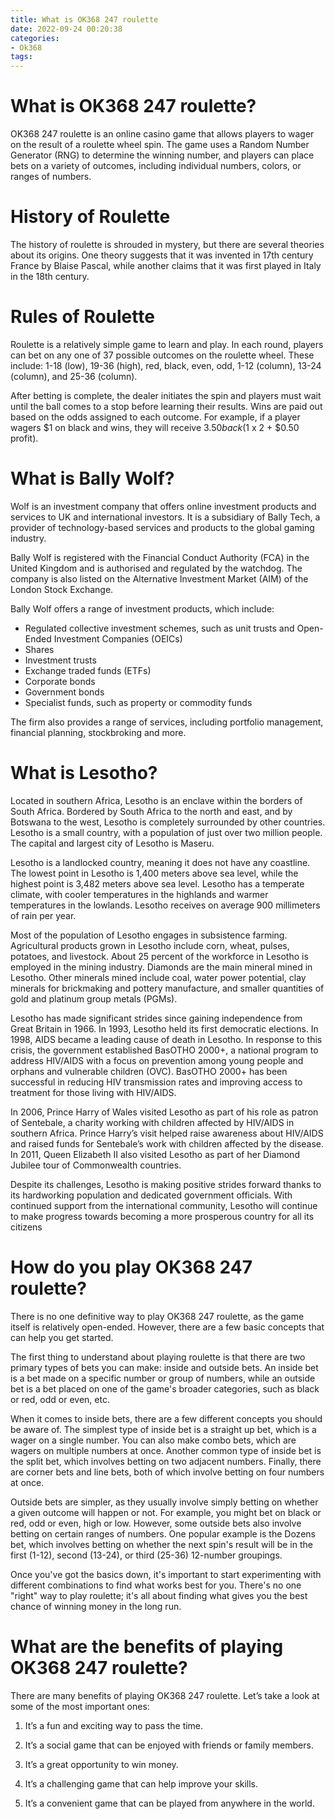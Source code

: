 ```yaml
---
title: What is OK368 247 roulette
date: 2022-09-24 00:20:38
categories:
- Ok368
tags:
---
```



#  What is OK368 247 roulette?

OK368 247 roulette is an online casino game that allows players to wager on the result of a roulette wheel spin. The game uses a Random Number Generator (RNG) to determine the winning number, and players can place bets on a variety of outcomes, including individual numbers, colors, or ranges of numbers.

# History of Roulette

The history of roulette is shrouded in mystery, but there are several theories about its origins. One theory suggests that it was invented in 17th century France by Blaise Pascal, while another claims that it was first played in Italy in the 18th century.

# Rules of Roulette

Roulette is a relatively simple game to learn and play. In each round, players can bet on any one of 37 possible outcomes on the roulette wheel. These include: 1-18 (low), 19-36 (high), red, black, even, odd, 1-12 (column), 13-24 (column), and 25-36 (column).

After betting is complete, the dealer initiates the spin and players must wait until the ball comes to a stop before learning their results. Wins are paid out based on the odds assigned to each outcome. For example, if a player wagers $1 on black and wins, they will receive $3.50 back ($1 x 2 + $0.50 profit).

#  What is Bally Wolf?

Wolf is an investment company that offers online investment products and services to UK and international investors. It is a subsidiary of Bally Tech, a provider of technology-based services and products to the global gaming industry.

Bally Wolf is registered with the Financial Conduct Authority (FCA) in the United Kingdom and is authorised and regulated by the watchdog. The company is also listed on the Alternative Investment Market (AIM) of the London Stock Exchange.

Bally Wolf offers a range of investment products, which include: 

* Regulated collective investment schemes, such as unit trusts and Open-Ended Investment Companies (OEICs) 
* Shares 
* Investment trusts 
* Exchange traded funds (ETFs) 
* Corporate bonds 
* Government bonds 
* Specialist funds, such as property or commodity funds 


The firm also provides a range of services, including portfolio management, financial planning, stockbroking and more.

#  What is Lesotho?

Located in southern Africa, Lesotho is an enclave within the borders of South Africa. Bordered by South Africa to the north and east, and by Botswana to the west, Lesotho is completely surrounded by other countries. Lesotho is a small country, with a population of just over two million people. The capital and largest city of Lesotho is Maseru.

Lesotho is a landlocked country, meaning it does not have any coastline. The lowest point in Lesotho is 1,400 meters above sea level, while the highest point is 3,482 meters above sea level. Lesotho has a temperate climate, with cooler temperatures in the highlands and warmer temperatures in the lowlands. Lesotho receives on average 900 millimeters of rain per year.

Most of the population of Lesotho engages in subsistence farming. Agricultural products grown in Lesotho include corn, wheat, pulses, potatoes, and livestock. About 25 percent of the workforce in Lesotho is employed in the mining industry. Diamonds are the main mineral mined in Lesotho. Other minerals mined include coal, water power potential, clay minerals for brickmaking and pottery manufacture, and smaller quantities of gold and platinum group metals (PGMs).

Lesotho has made significant strides since gaining independence from Great Britain in 1966. In 1993, Lesotho held its first democratic elections. In 1998, AIDS became a leading cause of death in Lesotho. In response to this crisis, the government established BasOTHO 2000+, a national program to address HIV/AIDS with a focus on prevention among young people and orphans and vulnerable children (OVC). BasOTHO 2000+ has been successful in reducing HIV transmission rates and improving access to treatment for those living with HIV/AIDS.

In 2006, Prince Harry of Wales visited Lesotho as part of his role as patron of Sentebale, a charity working with children affected by HIV/AIDS in southern Africa. Prince Harry’s visit helped raise awareness about HIV/AIDS and raised funds for Sentebale’s work with children affected by the disease. In 2011, Queen Elizabeth II also visited Lesotho as part of her Diamond Jubilee tour of Commonwealth countries.

Despite its challenges, Lesotho is making positive strides forward thanks to its hardworking population and dedicated government officials. With continued support from the international community, Lesotho will continue to make progress towards becoming a more prosperous country for all its citizens

#  How do you play OK368 247 roulette?

There is no one definitive way to play OK368 247 roulette, as the game itself is relatively open-ended. However, there are a few basic concepts that can help you get started.

The first thing to understand about playing roulette is that there are two primary types of bets you can make: inside and outside bets. An inside bet is a bet made on a specific number or group of numbers, while an outside bet is a bet placed on one of the game's broader categories, such as black or red, odd or even, etc.

When it comes to inside bets, there are a few different concepts you should be aware of. The simplest type of inside bet is a straight up bet, which is a wager on a single number. You can also make combo bets, which are wagers on multiple numbers at once. Another common type of inside bet is the split bet, which involves betting on two adjacent numbers. Finally, there are corner bets and line bets, both of which involve betting on four numbers at once.

Outside bets are simpler, as they usually involve simply betting on whether a given outcome will happen or not. For example, you might bet on black or red, odd or even, high or low. However, some outside bets also involve betting on certain ranges of numbers. One popular example is the Dozens bet, which involves betting on whether the next spin's result will be in the first (1-12), second (13-24), or third (25-36) 12-number groupings.

Once you've got the basics down, it's important to start experimenting with different combinations to find what works best for you. There's no one "right" way to play roulette; it's all about finding what gives you the best chance of winning money in the long run.

#  What are the benefits of playing OK368 247 roulette?

There are many benefits of playing OK368 247 roulette. Let’s take a look at some of the most important ones:

1. It’s a fun and exciting way to pass the time.

2. It’s a social game that can be enjoyed with friends or family members.

3. It’s a great opportunity to win money.

4. It’s a challenging game that can help improve your skills.

5. It’s a convenient game that can be played from anywhere in the world.